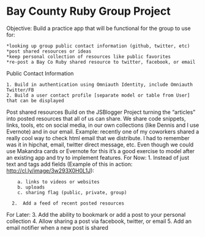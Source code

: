 Bay County Ruby Group Project
=============================

Objective: Build a practice app that will be functional for the group to use for:

    *looking up group public contact information (github, twitter, etc)
    *post shared resources or ideas
    *keep personal collection of resources like public favorites
    *re-post a Bay Co Ruby shared resource to twitter, facebook, or email


Public Contact Information

    1. Build in authentication using Omniauth Identity, include Omniauth Twitter/FB
    2. Build a user contact profile [separate model or table from User] that can be displayed


Post shared resources
Build on the JSBlogger Project turning the “articles” into posted resources that all of us can share. We share code snippets, links, tools, etc on social media, in our own collections (like Dennis and I use Evernote) and in our email.  Example: recently one of my coworkers shared a really cool way to check html email that we distribute.  I had to remember was it in hipchat, email, twitter direct message, etc.  Even though we could use Makandra cards or Evernote for this it’s a good exercise to model after an existing app and try to implement features.
 For Now:
     1. Instead of just text and tags add fields (Example of this in action: http://cl.ly/image/3w293X0H0L1J):

        a. links to videos or websites
        b. uploads
        c. sharing flag (public, private, group)

      2.  Add a feed of recent posted resources
 For Later:
      3.  Add the ability to bookmark or add a post to your personal collection
      4.  Allow sharing a post via facebook, twitter, or email
      5.  Add an email notifier when a new post is shared